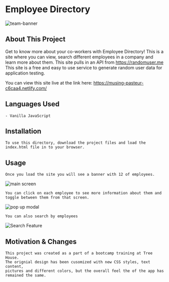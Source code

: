 # Employee Directory

![team-banner](https://user-images.githubusercontent.com/28825784/58734913-d281dc80-83c6-11e9-9d08-52314e3a63a6.jpg)

## About This Project

Get to know more about your co-workers with Employee Directory! This is a site where you can view, search different employees in a company and learn more about them. This site pulls in an API from https://randomuser.me This site is a free and easy to use service to generate random user data for application testing. 


You can view this site live at the link here: https://musing-pasteur-c6caa4.netlify.com/

## Languages Used

```
- Vanilla JavaScript

```

## Installation

```
To use this directory, download the project files and load the index.html file in to your browser.
```

## Usage

```
Once you load the site you will see a banner with 12 of employees.
```

![main screen](https://user-images.githubusercontent.com/28825784/58735135-7a97a580-83c7-11e9-9f62-ea798e4b8c36.png)

```
You can click on each employee to see more information about them and toggle between them from that screen.

```

![pop up modal](https://user-images.githubusercontent.com/28825784/58735160-8edba280-83c7-11e9-887f-921360dae678.png)

```
You can also search by employees

```

![Search Feature](https://user-images.githubusercontent.com/28825784/58735319-090c2700-83c8-11e9-993e-3562c0067176.png)

## Motivation & Changes

```
This project was created as a part of a bootcamp training at Tree House.
The orignial design has been cusomized with new CSS styles, text content,
pictures and different colors, but the overall feel the of the app has remained the same.
```
